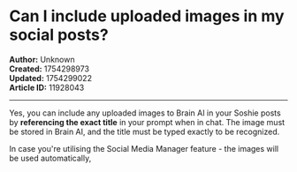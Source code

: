# Can I include uploaded images in my social posts?

**Author:** Unknown  
**Created:** 1754298973  
**Updated:** 1754299022  
**Article ID:** 11928043  

---

Yes, you can include any uploaded images to Brain AI in your Soshie posts by **referencing the exact title** in your prompt when in chat. The image must be stored in Brain AI, and the title must be typed exactly to be recognized.

In case you're utilising the Social Media Manager feature - the images will be used automatically,
